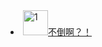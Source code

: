 <li><a href="https://zzz392.github.io/zzz/1.html"><img alt="1" src="https://p1.ssl.qhimgs1.com/sdr/400__/t016fe23f8ee7eb2d01.jpg" width="40px" height="40px">不倒啊？！</a></li>
